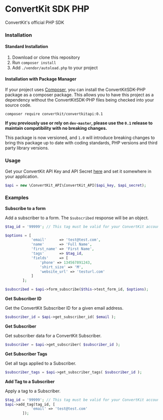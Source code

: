 # ConvertKit SDK PHP

ConvertKit's official PHP SDK

### Installation

#### Standard Installation

1. Download or clone this repository
2. Run `composer install`
3. Add `./vendor/autoload.php` to your project

#### Installation with Package Manager

If your project uses [Composer](https://getcomposer.org/), you can install the ConvertKitSDK-PHP package as a composer package. This allows you to have this project as a dependency without the ConvertKitSDK-PHP files being checked into your source code.

```shell
composer require convertkit/convertkitapi:0.1
```

**If you previously use or rely on `dev-master`, please use the `0.1` release to maintain compatibility with no breaking changes.**

This package is now versioned, and `1.0` will introduce breaking changes to bring this package up to date with coding standards, PHP versions and third party library versions.

### Usage

Get your ConvertKit API Key and API Secret [here](https://app.convertkit.com/account/edit) and set it somewhere in your application.

```php
$api = new \ConvertKit_API\ConvertKit_API($api_key, $api_secret);
```

### Examples

**Subscribe to a form**

Add a subscriber to a form. The `$subscribed` response will be an object.

```php
$tag_id = '99999'; // This tag must be valid for your ConvertKit account.

$options = [
			'email'      => 'test@test.com',
			'name'       => 'Full Name',
			'first_name' => 'First Name',
			'tags'       => $tag_id,
			'fields'     => [
				'phone' => 134567891243,
				'shirt_size' => 'M',
				'website_url' => 'testurl.com'
			]
		];

$subscribed = $api->form_subscribe($this->test_form_id, $options);
```

**Get Subscriber ID**

Get the ConvertKit Subscriber ID for a given email address.

```php
$subscriber_id = $api->get_subscriber_id( $email );
```

**Get Subscriber**

Get subscriber data for a ConvertKit Subscriber.

```php
$subscriber = $api->get_subscriber( $subscriber_id );
```

**Get Subscriber Tags**

Get all tags applied to a Subscriber.

```php
$subscriber_tags = $api->get_subscriber_tags( $subscriber_id );
```

**Add Tag to a Subscriber**

Apply a tag to a Subscriber.

```php
$tag_id = '99999'; // This tag must be valid for your ConvertKit account.
$api->add_tag(tag_id, [
			'email' => 'test@test.com'
		]);
```


